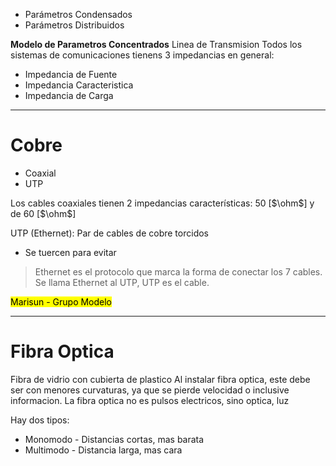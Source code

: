 
- Parámetros Condensados
- Parámetros Distribuidos

**Modelo de Parametros Concentrados**
Linea de Transmision
Todos los sistemas de comunicaciones tienens 3 impedancias en general:
- Impedancia de Fuente
- Impedancia Caracteristica
- Impedancia de Carga

___
# Cobre
- Coaxial
- UTP

Los cables coaxiales tienen 2 impedancias características: 50 \[$\ohm$]  y de 60 \[$\ohm$]

UTP (Ethernet): Par de cables de cobre torcidos
- Se tuercen para evitar 

> Ethernet es el protocolo que marca la forma de conectar los 7 cables. Se llama Ethernet al UTP, UTP es el cable. 

<mark class="hltr-pink">Marisun - Grupo Modelo</mark>

___
# Fibra Optica
Fibra de vidrio con cubierta de plastico
Al instalar fibra optica, este debe ser con menores curvaturas, ya que se pierde velocidad o inclusive informacion. La fibra optica no es pulsos electricos, sino optica, luz

Hay dos tipos:
- Monomodo - Distancias cortas, mas barata
- Multimodo - Distancia larga, mas cara